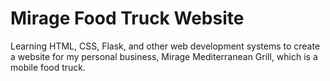 # Mirage Food Truck Website

Learning HTML, CSS, Flask, and other web development systems to create a website for my 
personal business, Mirage Mediterranean Grill, which is a mobile food truck.
